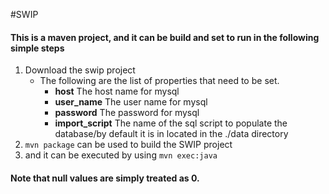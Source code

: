 #SWIP
#### This is a maven project, and it can be build and set to run in the following simple steps
1. Download the swip project
	* The following are the list of properties that need to be set.
		- **host**			The host name for mysql
		- **user_name**			The user name for mysql
		- **password**			The password for mysql
		- **import_script**		The name of the sql script to populate the database/by default it is in located in the ./data directory
2. ```mvn package``` can be used to build the SWIP project
3. and it can be executed by using ```mvn exec:java```

#### Note that null values are simply treated as 0.


